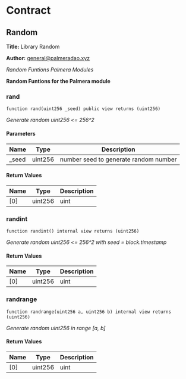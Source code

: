 # Contract 

## Random

**Title:** Library Random

**Author:** general@palmeradao.xyz

_Random Funtions Palmera Modules_

**Random Funtions for the Palmera module**

### rand

```solidity
function rand(uint256 _seed) public view returns (uint256)
```

_Generate random uint256 <= 256^2_

#### Parameters

| Name | Type | Description |
| ---- | ---- | ----------- |
| _seed | uint256 | number seed to generate random number |

#### Return Values

| Name | Type | Description |
| ---- | ---- | ----------- |
| [0] | uint256 | uint |

### randint

```solidity
function randint() internal view returns (uint256)
```

_Generate random uint256 <= 256^2 with seed = block.timestamp_

#### Return Values

| Name | Type | Description |
| ---- | ---- | ----------- |
| [0] | uint256 | uint |

### randrange

```solidity
function randrange(uint256 a, uint256 b) internal view returns (uint256)
```

_Generate random uint256 in range [a, b]_

#### Return Values

| Name | Type | Description |
| ---- | ---- | ----------- |
| [0] | uint256 | uint |


